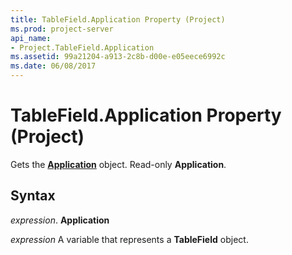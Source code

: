 ```yaml
---
title: TableField.Application Property (Project)
ms.prod: project-server
api_name:
- Project.TableField.Application
ms.assetid: 99a21204-a913-2c8b-d00e-e05eece6992c
ms.date: 06/08/2017
---
```



# TableField.Application Property (Project)

Gets the **[Application](application-object-project.md)** object. Read-only **Application**.


## Syntax

 _expression_. **Application**

 _expression_ A variable that represents a **TableField** object.



